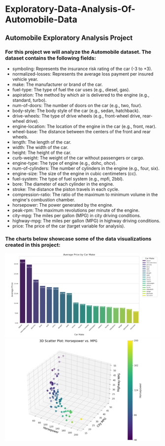 # Exploratory-Data-Analysis-Of-Automobile-Data
## Automobile Exploratory Analysis Project
### For this project we will analyze the Automobile dataset. The dataset contains the following fields:

* symboling: Represents the insurance risk rating of the car (-3 to +3).
* normalized-losses: Represents the average loss payment per insured vehicle year.
* make: The manufacturer or brand of the car.
* fuel-type: The type of fuel the car uses (e.g., diesel, gas).
* aspiration: The method by which air is delivered to the engine (e.g., standard, turbo).
* num-of-doors: The number of doors on the car (e.g., two, four).
* body-style: The body style of the car (e.g., sedan, hatchback).
* drive-wheels: The type of drive wheels (e.g., front-wheel drive, rear-wheel drive).
* engine-location: The location of the engine in the car (e.g., front, rear).
* wheel-base: The distance between the centers of the front and rear wheels.
* length: The length of the car.
* width: The width of the car.
* height: The height of the car.
* curb-weight: The weight of the car without passengers or cargo.
* engine-type: The type of engine (e.g., dohc, ohcv).
* num-of-cylinders: The number of cylinders in the engine (e.g., four, six).
* engine-size: The size of the engine in cubic centimeters (cc).
* fuel-system: The type of fuel system (e.g., mpfi, 2bbl).
* bore: The diameter of each cylinder in the engine.
* stroke: The distance the piston travels in each cycle.
* compression-ratio: The ratio of the maximum to minimum volume in the engine's combustion chamber.
* horsepower: The power generated by the engine.
* peak-rpm: The maximum revolutions per minute of the engine.
* city-mpg: The miles per gallon (MPG) in city driving conditions.
* highway-mpg: The miles per gallon (MPG) in highway driving conditions.
* price: The price of the car (target variable for analysis).

### The charts below showcase some of the data visualizations created in this project:
![Alt Text](https://github.com/TechExplorer-AK/Exploratory-Data-Analysis-Of-Automobile-Data/blob/main/Screenshot_1.png?raw=true)
![Alt Text](https://github.com/TechExplorer-AK/Exploratory-Data-Analysis-Of-Automobile-Data/blob/main/Screenshot_2.png?raw=true)
